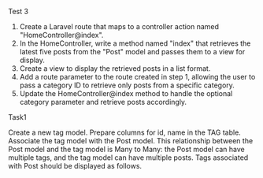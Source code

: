 
Test 3
1. Create a Laravel route that maps to a controller action named "HomeController@index".
2. In the HomeController, write a method named "index" that retrieves the latest five posts from the "Post" model and passes them to a view for display.
3. Create a view to display the retrieved posts in a list format.
4. Add a route parameter to the route created in step 1, allowing the user to pass a category ID to retrieve only posts from a specific category.
5. Update the HomeController@index method to handle the optional category parameter and retrieve posts accordingly.


Task1

Create a new tag model.
Prepare columns for id, name in the TAG table.
Associate the tag model with the Post model.
This relationship between the Post model and the tag model is Many to Many: the Post model can have multiple tags, and the tag model can have multiple posts.
Tags associated with Post should be displayed as follows.
